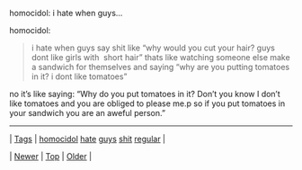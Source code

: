 <!--
title: homocidol
date: 2020-06-28T15:27:00.260Z
tags: homocidol, hate, guys, shit, regular
-->


homocidol: i hate when guys...

<p>homocidol:</p>

<blockquote>
<p>i hate when guys say shit like “why would you cut your hair? guys dont like girls with  short hair” thats like watching someone else make a sandwich for themselves and saying “why are you putting tomatoes in it? i dont like tomatoes”</p>
</blockquote>

<p>no it&rsquo;s like saying: &ldquo;Why do you put tomatoes in it? Don&rsquo;t you know I don&rsquo;t like tomatoes and you are obliged to please me.p so if you put tomatoes in your sandwich you are an aweful person.&rdquo;</p>

<!--BOTTOM-POST-NAVIGATION-->
---

| [Tags](tags.md) | [homocidol](tag-homocidol.md) [hate](tag-hate.md) [guys](tag-guys.md) [shit](tag-shit.md) [regular](tag-regular.md) |

| [Newer](74378222493.md) | [Top](index.md) | [Older](74378611398.md) |